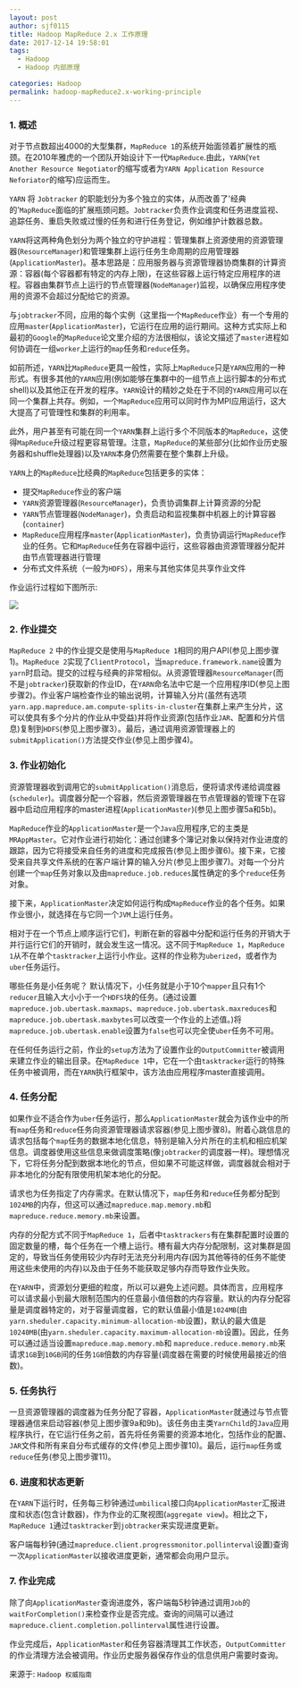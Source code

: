 ```yaml
---
layout: post
author: sjf0115
title: Hadoop MapReduce 2.x 工作原理
date: 2017-12-14 19:58:01
tags:
  - Hadoop
  - Hadoop 内部原理

categories: Hadoop
permalink: hadoop-mapReduce2.x-working-principle
---
```


### 1. 概述

对于节点数超出4000的大型集群，`MapReduce 1`的系统开始面领着扩展性的瓶颈。在2010年雅虎的一个团队开始设计下一代`MapReduce`.由此，`YARN`(`Yet Another Resource Negotiator`的缩写或者为`YARN Application Resource Neforiator`的缩写)应运而生。

`YARN` 将 `Jobtracker` 的职能划分为多个独立的实体，从而改善了'经典的'`MapReduce`面临的扩展瓶颈问题。`Jobtracker`负责作业调度和任务进度监视、追踪任务、重启失败或过慢的任务和进行任务登记，例如维护计数器总数。

`YARN`将这两种角色划分为两个独立的守护进程：管理集群上资源使用的资源管理器(`ResourceManager`)和管理集群上运行任务生命周期的应用管理器(`ApplicationMaster`)。基本思路是：应用服务器与资源管理器协商集群的计算资源：容器(每个容器都有特定的内存上限)，在这些容器上运行特定应用程序的进程。容器由集群节点上运行的节点管理器(`NodeManager`)监视，以确保应用程序使用的资源不会超过分配给它的资源。

与`jobtracker`不同，应用的每个实例（这里指一个`MapReduce`作业）有一个专用的应用`master`(`ApplicationMaster`)，它运行在应用的运行期间。这种方式实际上和最初的`Google`的`MapReduce`论文里介绍的方法很相似，该论文描述了`master`进程如何协调在一组`worker`上运行的`map`任务和`reduce`任务。

如前所述，`YARN`比`MapReduce`更具一般性，实际上`MapReduce`只是`YARN`应用的一种形式。有很多其他的`YARN`应用(例如能够在集群中的一组节点上运行脚本的分布式shell)以及其他正在开发的程序。`YARN`设计的精妙之处在于不同的`YARN`应用可以在同一个集群上共存。例如，一个`MapReduce`应用可以同时作为MPI应用运行，这大大提高了可管理性和集群的利用率。

此外，用户甚至有可能在同一个`YARN`集群上运行多个不同版本的`MapReduce`，这使得`MapReduce`升级过程更容易管理。注意，`MapReduce`的某些部分(比如作业历史服务器和shuffle处理器)以及`YARN`本身仍然需要在整个集群上升级。

`YARN`上的`MapReduce`比经典的`MapReduce`包括更多的实体：
- 提交`MapReduce`作业的客户端
- `YARN`资源管理器(`ResourceManager`)，负责协调集群上计算资源的分配
- `YARN`节点管理器(`NodeManager`)，负责启动和监视集群中机器上的计算容器(`container`)
- `MapReduce`应用程序`master`(`ApplicationMaster`)，负责协调运行`MapReduce`作业的任务。它和`MapReduce`任务在容器中运行，这些容器由资源管理器分配并由节点管理器进行管理
- 分布式文件系统（一般为`HDFS`），用来与其他实体见共享作业文件

作业运行过程如下图所示:

![](https://github.com/sjf0115/PubLearnNotes/blob/master/image/Hadoop/Hadoop%20MapReduce%202%20%E5%B7%A5%E4%BD%9C%E5%8E%9F%E7%90%86-1.png?raw=true)


### 2. 作业提交

`MapReduce 2` 中的作业提交是使用与`MapReduce 1`相同的用户API(参见上图步骤1)。`MapReduce 2`实现了`ClientProtocol`，当`mapreduce.framework.name`设置为`yarn`时启动。提交的过程与经典的非常相似。从资源管理器`ResourceManager`(而不是`jobtracker`)获取新的作业ID，在`YARN`命名法中它是一个应用程序ID(参见上图步骤2)。作业客户端检查作业的输出说明，计算输入分片(虽然有选项`yarn.app.mapreduce.am.compute-splits-in-cluster`在集群上来产生分片，这可以使具有多个分片的作业从中受益)并将作业资源(包括作业`JAR`、配置和分片信息)复制到`HDFS`(参见上图步骤3）。最后，通过调用资源管理器上的`submitApplication()`方法提交作业(参见上图步骤4)。          

### 3. 作业初始化

资源管理器收到调用它的`submitApplication()`消息后，便将请求传递给调度器(`scheduler`)。调度器分配一个容器，然后资源管理器在节点管理器的管理下在容器中启动应用程序的master进程(`ApplicationMaster`)(参见上图步骤5a和5b)。

`MapReduce`作业的`ApplicationMaster`是一个`Java`应用程序,它的主类是`MRAppMaster`。它对作业进行初始化：通过创建多个簿记对象以保持对作业进度的跟踪，因为它将接受来自任务的进度和完成报告(参见上图步骤6)。接下来，它接受来自共享文件系统的在客户端计算的输入分片(参见上图步骤7)。对每一个分片创建一个`map`任务对象以及由`mapreduce.job.reduces`属性确定的多个`reduce`任务对象。

接下来，`ApplicationMaster`决定如何运行构成`MapReduce`作业的各个任务。如果作业很小，就选择在与它同一个`JVM`上运行任务。

相对于在一个节点上顺序运行它们，判断在新的容器中分配和运行任务的开销大于并行运行它们的开销时，就会发生这一情况。这不同于`MapReduce 1`，`MapReduce 1`从不在单个`tasktracker`上运行小作业。这样的作业称为`uberized`，或者作为`uber`任务运行。

哪些任务是小任务呢？ 默认情况下，小任务就是小于10个`mapper`且只有1个`reducer`且输入大小小于一个`HDFS`块的任务。(通过设置`mapreduce.job.ubertask.maxmaps`、`mapreduce.job.ubertask.maxreduces`和` mapreduce.job.ubertask.maxbytes`可以改变一个作业的上述值。)将`mapreduce.job.ubertask.enable`设置为`false`也可以完全使`uber`任务不可用。

在任何任务运行之前，作业的`setup`方法为了设置作业的`OutputCommitter`被调用来建立作业的输出目录。在`MapReduce 1`中，它在一个由`tasktracker`运行的特殊任务中被调用，而在`YARN`执行框架中，该方法由应用程序master直接调用。

### 4. 任务分配

如果作业不适合作为`uber`任务运行，那么`ApplicationMaster`就会为该作业中的所有`map`任务和`reduce`任务向资源管理器请求容器(参见上图步骤8)。附着心跳信息的请求包括每个`map`任务的数据本地化信息，特别是输入分片所在的主机和相应机架信息。调度器使用这些信息来做调度策略(像`jobtracker`的调度器一样)。理想情况下，它将任务分配到数据本地化的节点，但如果不可能这样做，调度器就会相对于非本地化的分配有限使用机架本地化的分配。

请求也为任务指定了内存需求。在默认情况下，`map`任务和`reduce`任务都分配到`1024MB`的内存，但这可以通过`mapreduce.map.memory.mb`和`mapreduce.reduce.memory.mb`来设置。

内存的分配方式不同于`MapReduce 1`，后者中`tasktrackers`有在集群配置时设置的固定数量的槽，每个任务在一个槽上运行。槽有最大内存分配限制，这对集群是固定的，导致当任务使用较少内存时无法充分利用内存(因为其他等待的任务不能使用这些未使用的内存)以及由于任务不能获取足够内存而导致作业失败。

在`YARN`中，资源划分更细的粒度，所以可以避免上述问题。具体而言，应用程序可以请求最小到最大限制范围内的任意最小值倍数的内存容量。默认的内存分配容量是调度器特定的，对于容量调度器，它的默认值最小值是`1024MB`(由 `yarn.sheduler.capacity.minimum-allocation-mb`设置)，默认的最大值是`10240MB`(由`yarn.sheduler.capacity.maximum-allocation-mb`设置)。因此，任务可以通过适当设置`mapreduce.map.memory.mb`和 `mapreduce.reduce.memory.mb`来请求`1GB`到`10GB`间的任务`1GB`倍数的内存容量(调度器在需要的时候使用最接近的倍数)。

### 5. 任务执行

一旦资源管理器的调度器为任务分配了容器，`ApplicationMaster`就通过与节点管理器通信来启动容器(参见上图步骤9a和9b)。该任务由主类`YarnChild`的`Java`应用程序执行，在它运行任务之前，首先将任务需要的资源本地化，包括作业的配置、`JAR`文件和所有来自分布式缓存的文件(参见上图步骤10)。最后，运行`map`任务或`reduce`任务(参见上图步骤11)。

### 6. 进度和状态更新

在`YARN`下运行时，任务每三秒钟通过`umbilical`接口向`ApplicationMaster`汇报进度和状态(包含计数器)，作为作业的汇聚视图(`aggregate view`)。相比之下，`MapReduce 1`通过`tasktracker`到`jobtracker`来实现进度更新。

客户端每秒钟(通过`mapreduce.client.progressmonitor.pollinterval`设置)查询一次`ApplicationMaster`以接收进度更新，通常都会向用户显示。

### 7. 作业完成

除了向`ApplicationMaster`查询进度外，客户端每5秒钟通过调用`Job`的`waitForCompletion()`来检查作业是否完成。查询的间隔可以通过`mapreduce.client.completion.pollinterval`属性进行设置。

作业完成后，`ApplicationMaster`和任务容器清理其工作状态，`OutputCommitter`的作业清理方法会被调用。作业历史服务器保存作业的信息供用户需要时查询。


来源于: `Hadoop 权威指南`
